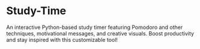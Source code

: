 # Study-Time
An interactive Python-based study timer featuring Pomodoro and other techniques, motivational messages, and creative visuals. Boost productivity and stay inspired with this customizable tool!

